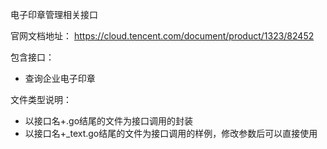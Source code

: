 电子印章管理相关接口

官网文档地址：
https://cloud.tencent.com/document/product/1323/82452

包含接口：
- 查询企业电子印章

文件类型说明：
- 以接口名+.go结尾的文件为接口调用的封装
- 以接口名+_text.go结尾的文件为接口调用的样例，修改参数后可以直接使用